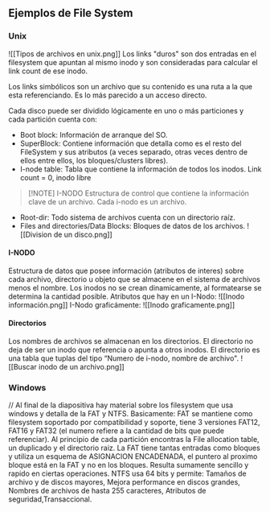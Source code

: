 ## Ejemplos de File System 
### Unix
![[Tipos de archivos en unix.png]]
Los links "duros" son dos entradas en el filesystem que apuntan al mismo inodo y son consideradas para calcular el link count de ese inodo.

Los links simbólicos son un archivo que su contenido es una ruta a la que esta referenciando. Es lo más parecido a un acceso directo. 


Cada disco puede ser dividido lógicamente en uno o más particiones y cada partición cuenta con:
- Boot block: Información de arranque del SO.
- SuperBlock: Contiene información que detalla como es el resto del FileSystem y sus atributos (a veces separado, otras veces dentro de ellos entre ellos, los bloques/clusters libres).
- I-node table: Tabla que contiene la información de todos los inodos. Link count = 0, inodo libre

> [!NOTE] I-NODO
> Estructura de control que contiene la información clave de un archivo. Cada i-nodo es un archivo. 
- Root-dir: Todo sistema de archivos cuenta con un directorio raíz.
- Files and directories/Data Blocks: Bloques de datos de los archivos.
![[Division de un disco.png]]
#### I-NODO
Estructura de datos que posee información (atributos de interes) sobre cada archivo, directorio u objeto que se almacene en el sistema de archivos menos el nombre. Los inodos no se crean dinamicamente, al formatearse se determina la cantidad posible.
Atributos que hay en un I-Nodo:
![[Inodo información.png]]
I-Nodo graficámente:
![[Inodo graficamente.png]]

#### Directorios
Los nombres de archivos se almacenan en los directorios. El directorio no deja de ser un inodo que referencia o apunta a otros inodos.
El directorio es una tabla que tuplas del tipo “Numero de i-nodo, nombre de archivo".
![[Buscar inodo de un archivo.png]]

### Windows
// Al final de la diapositiva hay material sobre los filesystem que usa windows y detalla de la FAT y NTFS. Basicamente: FAT se mantiene como filesystem soportado por compatibilidad y soporte, tiene 3 versiones FAT12, FAT16 y FAT32 (el numero refiere a la cantidad de bits que puede referenciar). Al principio de cada partición encontras la File allocation table, un duplicado y el directorio raiz. La FAT tiene tantas entradas como bloques y utiliza un esquema de ASIGNACION ENCADENADA, el puntero al proximo bloque está en la FAT y no en los bloques. Resulta sumamente sencillo y rapido en ciertas operaciones. NTFS usa 64 bits y permite: Tamaños de archivo y de discos mayores, Mejora performance en discos grandes, Nombres de archivos de hasta 255 caracteres, Atributos de seguridad,Transaccional.